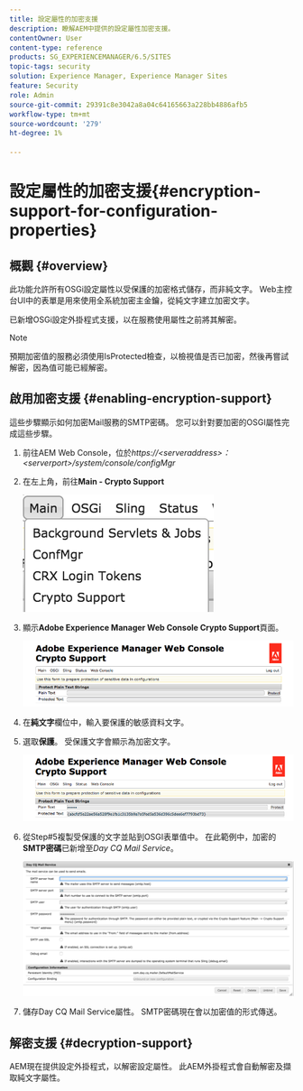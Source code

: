 ```yaml
---
title: 設定屬性的加密支援
description: 瞭解AEM中提供的設定屬性加密支援。
contentOwner: User
content-type: reference
products: SG_EXPERIENCEMANAGER/6.5/SITES
topic-tags: security
solution: Experience Manager, Experience Manager Sites
feature: Security
role: Admin
source-git-commit: 29391c8e3042a8a04c64165663a228bb4886afb5
workflow-type: tm+mt
source-wordcount: '279'
ht-degree: 1%

---
```


# 設定屬性的加密支援{#encryption-support-for-configuration-properties}

## 概觀 {#overview}

此功能允許所有OSGi設定屬性以受保護的加密格式儲存，而非純文字。 Web主控台UI中的表單是用來使用全系統加密主金鑰，從純文字建立加密文字。

已新增OSGi設定外掛程式支援，以在服務使用屬性之前將其解密。

>[!NOTE]
>
>預期加密值的服務必須使用IsProtected檢查，以檢視值是否已加密，然後再嘗試解密，因為值可能已經解密。

## 啟用加密支援 {#enabling-encryption-support}

這些步驟顯示如何加密Mail服務的SMTP密碼。 您可以針對要加密的OSGI屬性完成這些步驟。

1. 前往AEM Web Console，位於&#x200B;*https://&lt;serveraddress>：&lt;serverport>/system/console/configMgr*
1. 在左上角，前往&#x200B;**Main - Crypto Support**

   ![chlimage_1-325](assets/chlimage_1-325.png)

1. 顯示&#x200B;**Adobe Experience Manager Web Console Crypto Support**&#x200B;頁面。

   ![screen_shot_2018-08-01at113417am](assets/screen_shot_2018-08-01at113417am.png)

1. 在&#x200B;**純文字**&#x200B;欄位中，輸入要保護的敏感資料文字。
1. 選取&#x200B;**保護**。 受保護文字會顯示為加密文字。

   ![screen_shot_2018-08-01at113844am](assets/screen_shot_2018-08-01at113844am.png)

1. 從Step#5複製受保護的文字並貼到OSGI表單值中。 在此範例中，加密的&#x200B;**SMTP密碼**&#x200B;已新增至&#x200B;*Day CQ Mail Service*。

   ![screen_shot_2016-12-18at105809pm](assets/screen_shot_2016-12-18at105809pm.png)

1. 儲存Day CQ Mail Service屬性。 SMTP密碼現在會以加密值的形式傳送。

## 解密支援 {#decryption-support}

AEM現在提供設定外掛程式，以解密設定屬性。 此AEM外掛程式會自動解密及擷取純文字屬性。
